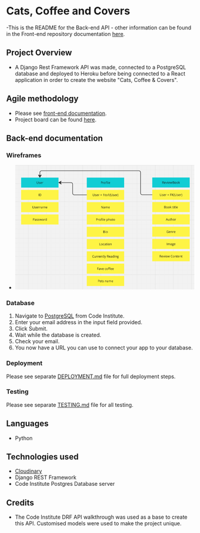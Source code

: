 # Cats, Coffee and Covers

-This is the README for the Back-end API - other information can be found in the Front-end repository documentation [here](https://github.com/elamont174/catscoffeecovers).

## Project Overview
- A Django Rest Framework API was made, connected to a PostgreSQL database and deployed to Heroku before being connected to a React application in order to create the website "Cats, Coffee & Covers".

## Agile methodology
- Please see [front-end documentation](https://github.com/elamont174/catscoffeecovers).
- Project board can be found [here](https://github.com/users/elamont174/projects/7).

## Back-end documentation
### Wireframes 
- ![Entity Relationship diagram](images/ERD.png)

### Database
1. Navigate to [PostgreSQL](https://dbs.ci-dbs.net/) from Code Institute.
2. Enter your email address in the input field provided.
3. Click Submit.
4. Wait while the database is created.
5. Check your email.
6. You now have a URL you can use to connect your app to your database.

### Deployment
Please see separate [DEPLOYMENT.md](DEPLOYMENT.md) file for full deployment steps.

### Testing 
Please see separate [TESTING.md](TESTING.md) file for all testing.

## Languages
- Python

## Technologies used
- [Cloudinary](https://cloudinary.com/)
- Django REST Framework
- Code Institute Postgres Database server

## Credits
- The Code Institute DRF API walkthrough was used as a base to create this API. Customised models were used to make the project unique. 